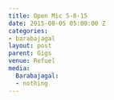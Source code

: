 ```yaml
---
title: Open Mic 5-8-15
date: 2015-08-05 05:00:00 Z
categories:
- barabajagal
layout: post
parent: Gigs
venue: Refuel
media:
  Barabajagal:
  - nothing
---
```


